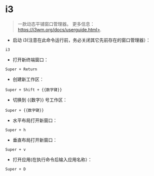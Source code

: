 # i3

> 一款动态平铺窗口管理器。
> 更多信息：https://i3wm.org/docs/userguide.html>.

- 启动 i3(注意在此命令运行前，务必关闭其它先前存在的窗口管理器）：

`i3`

- 打开新终端窗口：

`Super + Return`

- 创建新工作区：

`Super + Shift + {{数字键}}`

- 切换到 {{数字}} 号工作区：

`Super + {{数字键}}`

- 水平布局打开新窗口：

`Super + h`

- 垂直布局打开新窗口：

`Super + v`

- 打开应用(在执行命令后输入应用名称）：

`Super + D`

